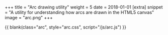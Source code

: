 +++
title = "Arc drawing utility"
weight = 5
date = 2018-01-01
[extra]
snippet = "A utility for understanding how arcs are drawn in the HTML5 canvas"
image = "arc.png"
+++

{{ blank(class="arc", style="arc.css", script="/js/arc.js") }}